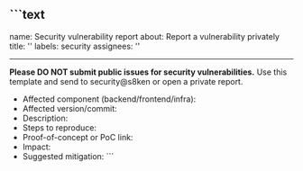 \`\`\`text
---
name: Security vulnerability report
about: Report a vulnerability privately
title: ''
labels: security
assignees: ''

---

**Please DO NOT submit public issues for security vulnerabilities.** Use this template and send to security@s8ken or open a private report.

- Affected component (backend/frontend/infra):
- Affected version/commit:
- Description:
- Steps to reproduce:
- Proof-of-concept or PoC link:
- Impact:
- Suggested mitigation:
\`\`\`
